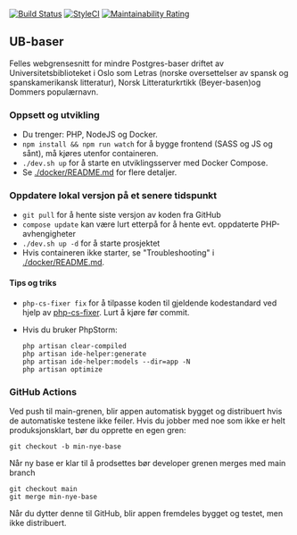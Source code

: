 [![Build Status](https://github.com/uio-library/ub-baser/actions/workflows/ci.yml/badge.svg)](https://github.com/uio-library/ub-baser/actions/workflows/ci.yml)
[![StyleCI](https://styleci.io/repos/44453446/shield)](https://styleci.io/repos/44453446)
[![Maintainability Rating](https://sonarcloud.io/api/project_badges/measure?project=scriptotek_ub-baser&metric=sqale_rating)](https://sonarcloud.io/dashboard?id=scriptotek_ub-baser)

## UB-baser

Felles webgrensesnitt for mindre Postgres-baser driftet av Universitetsbiblioteket i Oslo som Letras (norske oversettelser av spansk og spanskamerikansk litteratur), Norsk Litteraturkrtikk (Beyer-basen)og Dommers populærnavn.

### Oppsett og utvikling

- Du trenger: PHP, NodeJS og Docker.
- `npm install && npm run watch` for å bygge frontend (SASS og JS og sånt), må kjøres utenfor containeren.
- `./dev.sh up` for å starte en utviklingsserver med Docker Compose.
- Se [./docker/README.md](./docker/README.md) for flere detaljer.

### Oppdatere lokal versjon på et senere tidspunkt

- `git pull` for å hente siste versjon av koden fra GitHub
- `compose update` kan være lurt etterpå for å hente evt. oppdaterte PHP-avhengigheter
- `./dev.sh up -d` for å starte prosjektet
- Hvis containeren ikke starter, se "Troubleshooting" i [./docker/README.md](./docker/README.md).

#### Tips og triks

* `php-cs-fixer fix` for å tilpasse koden til gjeldende kodestandard ved hjelp av [php-cs-fixer](https://github.com/FriendsOfPHP/PHP-CS-Fixer). Lurt å kjøre før commit.

* Hvis du bruker PhpStorm:

	```
	php artisan clear-compiled
	php artisan ide-helper:generate
	php artisan ide-helper:models --dir=app -N
	php artisan optimize
	```

### GitHub Actions

Ved push til main-grenen, blir appen automatisk bygget og distribuert hvis de automatiske testene ikke feiler.
Hvis du jobber med noe som ikke er helt produksjonsklart, bør du opprette en egen gren:

    git checkout -b min-nye-base

Når ny base er klar til å prodsettes bør developer grenen merges med main branch

    git checkout main
    git merge min-nye-base

Når du dytter denne til GitHub, blir appen fremdeles bygget og testet, men ikke distribuert.
